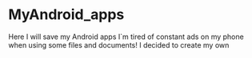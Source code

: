 # MyAndroid_apps
Here I will save my Android apps
I`m tired of constant ads on my phone when using some files and documents!
I decided to create my own